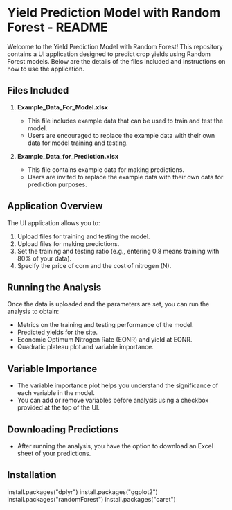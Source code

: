 # **Yield Prediction Model with Random Forest - README**

Welcome to the Yield Prediction Model with Random Forest! This repository contains a UI application designed to predict crop yields using Random Forest models. Below are the details of the files included and instructions on how to use the application.

## **Files Included**

1. **Example_Data_For_Model.xlsx**
   - This file includes example data that can be used to train and test the model.
   - Users are encouraged to replace the example data with their own data for model training and testing.

2. **Example_Data_for_Prediction.xlsx**
   - This file contains example data for making predictions.
   - Users are invited to replace the example data with their own data for prediction purposes.

## **Application Overview**

The UI application allows you to:
1. Upload files for training and testing the model.
2. Upload files for making predictions.
3. Set the training and testing ratio (e.g., entering 0.8 means training with 80% of your data).
4. Specify the price of corn and the cost of nitrogen (N).

## **Running the Analysis**

Once the data is uploaded and the parameters are set, you can run the analysis to obtain:
- Metrics on the training and testing performance of the model.
- Predicted yields for the site.
- Economic Optimum Nitrogen Rate (EONR) and yield at EONR.
- Quadratic plateau plot and variable importance.

## **Variable Importance**

- The variable importance plot helps you understand the significance of each variable in the model.
- You can add or remove variables before analysis using a checkbox provided at the top of the UI.

## **Downloading Predictions**

- After running the analysis, you have the option to download an Excel sheet of your predictions.

## Installation
install.packages("dplyr")
install.packages("ggplot2")
install.packages("randomForest")
install.packages("caret")
